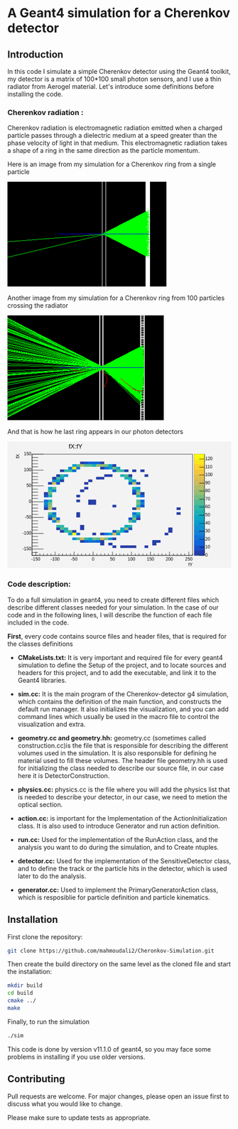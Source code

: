 # A Geant4 simulation for a Cherenkov detector
## Introduction
In this code I simulate a simple Cherenkov detector using the Geant4 toolkit, my detector is a matrix of 100*100 small photon sensors, and I use a thin radiator from Aerogel material. Let's introduce some definitions before installing the code.

### Cherenkov radiation :
Cherenkov radiation is electromagnetic radiation emitted when a charged particle passes through a dielectric medium at a speed greater than the phase velocity of light in that medium. This electromagnetic radiation takes a shape of a ring in the same direction as the particle momentum.


Here is an image from my simulation for a Cherenkov ring from a single particle

![Cherenkov ring from a single particle](c-ring.png)

Another image from my simulation for a Cherenkov ring from 100 particles crossing the radiator

![Cherenkov ring from 100 particles](c-ring2.png)

And that is how he last ring appears in our photon detectors

![canvas](canvas.png)

### Code description: 

To do a full simulation in geant4, you need to create different files which describe different classes needed for your simulation. In the case of our code and in the following lines, I will describe the function of each file included in the code.

**First**, every code contains source files and header files, that is required for the classes definitions

- **CMakeLists.txt:** It is very important and required file for every geant4 simulation to define the Setup of the project, and to locate sources and headers for this project, and to add the executable, and link it to the Geant4 libraries.

- **sim.cc:** It is the main program of the Cherenkov-detector g4 simulation, which contains the definition of the main function, and constructs the default run manager. It also initializes the visualization, and you can add command lines which usually be used in the macro file to control the visualization and extra.

- **geometry.cc and geometry.hh:** geometry.cc (sometimes called construction.cc)is the file that is responsible for describing the different volumes used in the simulation. It is also responsible for defining he material used to fill these volumes. The header file geometry.hh is used for initializing the class needed to describe our source file, in our case here it is DetectorConstruction.

- **physics.cc:** physics.cc is the file where you will add the physics list that is needed to describe your detector, in our case, we need to metion the optical section.

- **action.cc:** is important for the Implementation of the ActionInitialization class. It is also used to introduce Generator and run action definition.

- **run.cc:** Used for the implementation of the RunAction class, and the analysis you want to do during the simulation, and to Create ntuples.

- **detector.cc:** Used for the implementation of the SensitiveDetector class, and to define the track or the particle hits in the detector, which is used later to do the analysis.

- **generator.cc:** Used to implement the PrimaryGeneratorAction class, which is resposiblie for particle definition and particle kinematics.

## Installation


First clone the repository:
```bash
git clone https://github.com/mahmoudali2/Cheronkov-Simulation.git
```
Then create the build directory on the same level as the cloned file and start the installation:
```bash
mkdir build
cd build
cmake ../
make 
```
Finally, to run the simulation 
```bash
./sim
```

This code is done by version v11.1.0 of geant4, so you may face some problems in installing if you use older versions.

## Contributing

Pull requests are welcome. For major changes, please open an issue first
to discuss what you would like to change.

Please make sure to update tests as appropriate.

